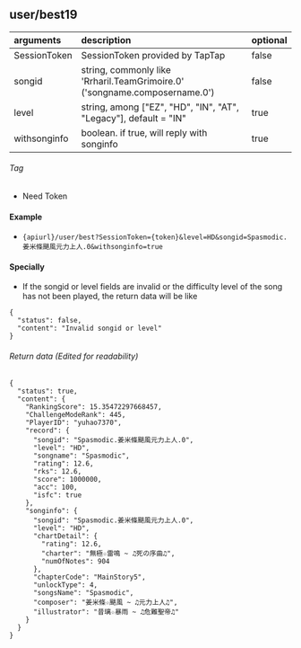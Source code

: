 ## user/best19

| arguments    | description                                                                      | optional                                        |
|:-------------|:---------------------------------------------------------------------------------|-------------------------------------------------|
| SessionToken | SessionToken provided by TapTap                                                  | false                                           |
| songid       | string, commonly like 'Rrharil.TeamGrimoire.0' ('songname.composername.0')       | false                                           |
| level        | string, among ["EZ", "HD", "IN", "AT", "Legacy"], default = "IN"                 | true                                            |
| withsonginfo | boolean. if true, will reply with songinfo                                       | true                                            |

###### Tag

* Need Token

#### Example

+ `{apiurl}/user/best?SessionToken={token}&level=HD&songid=Spasmodic.姜米條颶風元力上人.0&withsonginfo=true`

#### Specially

* If the songid or level fields are invalid or the difficulty level of the song has not been played, the return data will be like

```json5
{
  "status": false,
  "content": "Invalid songid or level"
}
```

###### Return data (Edited for readability)

```json5
{
  "status": true,
  "content": {
    "RankingScore": 15.35472297668457,
    "ChallengeModeRank": 445,
    "PlayerID": "yuhao7370",
    "record": {
      "songid": "Spasmodic.姜米條颶風元力上人.0",
      "level": "HD",
      "songname": "Spasmodic",
      "rating": 12.6,
      "rks": 12.6,
      "score": 1000000,
      "acc": 100,
      "isfc": true
    },
    "songinfo": {
      "songid": "Spasmodic.姜米條颶風元力上人.0",
      "level": "HD",
      "chartDetail": {
        "rating": 12.6,
        "charter": "無極☆雷鳴 ~ ♫死の序曲♫",
        "numOfNotes": 904
      },
      "chapterCode": "MainStory5",
      "unlockType": 4,
      "songsName": "Spasmodic",
      "composer": "姜米條☆颶風 ~ ♫元力上人♫",
      "illustrator": "昔璃☆暴雨 ~ ♫危難聖帝♫"
    }
  }
}
```
